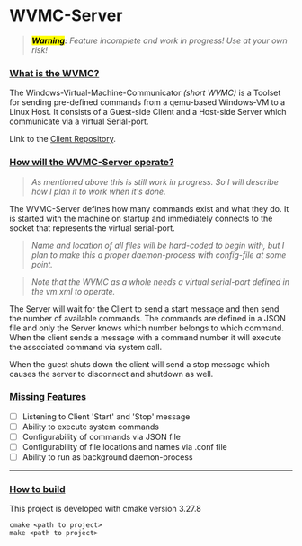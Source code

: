 # WVMC-Server

> ***<mark>Warning</mark>:*** *Feature incomplete and work in progress! Use at your own risk!*

### <u>What is the WVMC?</u>

The Windows-Virtual-Machine-Communicator *(short WVMC)* is a Toolset for sending pre-defined commands from a qemu-based 
Windows-VM to a Linux Host. It consists of a Guest-side Client and a Host-side Server which communicate via a virtual Serial-port.

Link to the [Client Repository](https://github.com/Solek798/WVMC-Client).

### <u>How will the WVMC-Server operate?</u>

> *As mentioned above this is still work in progress. So I will describe how I plan it to work when it's done.*

The WVMC-Server defines how many commands exist and what they do. It is started with the machine on startup and immediately
connects to the socket that represents the virtual serial-port.

> *Name and location of all files will be hard-coded to begin with, but I plan to make this a proper daemon-process
> with config-file at some point.*

> *Note that the WVMC as a whole needs a virtual serial-port defined in the vm.xml to operate.*


The Server will wait for the Client to send a start message and then send the number of available commands. The commands 
are defined in a JSON file and only the Server knows which number belongs to which command. When the client sends a 
message with a command number it will execute the associated command via system call.

When the guest shuts down the client will send a stop message which causes the server to disconnect and shutdown as well.

### <u>Missing Features</u>

- [ ] Listening to Client 'Start' and 'Stop' message
- [ ] Ability to execute system commands
- [ ] Configurability of commands via JSON file
- [ ] Configurability of file locations and names via .conf file
- [ ] Ability to run as background daemon-process

___

### <u>How to build</u>

This project is developed with cmake version 3.27.8

``` 
cmake <path to project>
make <path to project>
```
